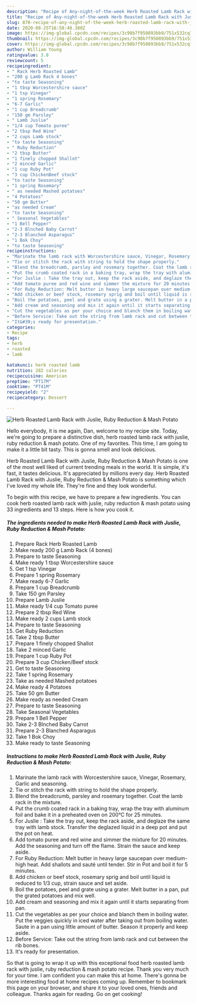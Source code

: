 ```yaml
---
description: "Recipe of Any-night-of-the-week Herb Roasted Lamb Rack with Juslie, Ruby Reduction &amp;amp; Mash Potato"
title: "Recipe of Any-night-of-the-week Herb Roasted Lamb Rack with Juslie, Ruby Reduction &amp;amp; Mash Potato"
slug: 870-recipe-of-any-night-of-the-week-herb-roasted-lamb-rack-with-juslie-ruby-reduction-and-amp-mash-potato
date: 2020-08-25T16:58:48.380Z
image: https://img-global.cpcdn.com/recipes/3c98b7f950893bb9/751x532cq70/herb-roasted-lamb-rack-with-juslie-ruby-reduction-mash-potato-recipe-main-photo.jpg
thumbnail: https://img-global.cpcdn.com/recipes/3c98b7f950893bb9/751x532cq70/herb-roasted-lamb-rack-with-juslie-ruby-reduction-mash-potato-recipe-main-photo.jpg
cover: https://img-global.cpcdn.com/recipes/3c98b7f950893bb9/751x532cq70/herb-roasted-lamb-rack-with-juslie-ruby-reduction-mash-potato-recipe-main-photo.jpg
author: William Young
ratingvalue: 3.8
reviewcount: 5
recipeingredient:
- " Rack Herb Roasted Lamb"
- "200 g Lamb Rack 4 bones"
- "to taste Seasoning"
- "1 tbsp Worcestershire sauce"
- "1 tsp Vinegar"
- "1 spring Rosemary"
- "6-7 Garlic"
- "1 cup Breadcrumb"
- "150 gm Parsley"
- " Lamb Juslie"
- "1/4 cup Tomato puree"
- "2 tbsp Red Wine"
- "2 cups Lamb stock"
- "to taste Seasoning"
- " Ruby Reduction"
- "2 tbsp Butter"
- "1 finely chopped Shallot"
- "2 minced Garlic"
- "1 cup Ruby Pot"
- "3 cup ChickenBeef stock"
- "to taste Seasoning"
- "1 spring Rosemary"
- " as needed Mashed potatoes"
- "4 Potatoes"
- "50 gm Butter"
- "as needed Cream"
- "to taste Seasoning"
- " Seasonal Vegetables"
- "1 Bell Pepper"
- "2-3 Blnched Baby Carrot"
- "2-3 Blanched Asparagus"
- "1 Bok Choy"
- "to taste Seasoning"
recipeinstructions:
- "Marinate the lamb rack with Worcestershire sauce, Vinegar, Rosemary, Garlic and seasoning."
- "Tie or stitch the rack with string to hold the shape properly."
- "Blend the breadcrumb, parsley and rosemary together. Coat the lamb rack in the mixture."
- "Put the crumb coated rack in a baking tray, wrap the tray with aluminum foil and bake it in a preheated oven on 200°C for 25 minutes."
- "For Juslie : Take the tray out, keep the rack aside, and deglaze the same tray with lamb stock. Transfer the deglazed liquid in a deep pot and put the pot on heat."
- "Add tomato puree and red wine and simmer the mixture for 20 minutes. Add the seasoning and turn off the flame. Strain the sauce and keep aside."
- "For Ruby Reduction: Melt butter in heavy large saucepan over medium-high heat. Add shallots and sauté until tender. Stir in Pot and boil it for 5 minutes."
- "Add chicken or beef stock, rosemary sprig and boil until liquid is reduced to 1/3 cup, strain sauce and set aside."
- "Boil the potatoes, peel and grate using a grater. Melt butter in a pan, put the grated potatoes and mix well."
- "Add cream and seasoning and mix it again until it starts separating from pan."
- "Cut the vegetables as per your choice and blanch them in boiling water. Put the veggies quickly in iced water after taking out from boiling water. Saute in a pan using little amount of butter. Season it properly and keep aside."
- "Before Service: Take out the string from lamb rack and cut between the rib bones."
- "It&#39;s ready for presentation."
categories:
- Recipe
tags:
- herb
- roasted
- lamb

katakunci: herb roasted lamb 
nutrition: 282 calories
recipecuisine: American
preptime: "PT17M"
cooktime: "PT41M"
recipeyield: "2"
recipecategory: Dessert

---
```



![Herb Roasted Lamb Rack with Juslie, Ruby Reduction &amp; Mash Potato](https://img-global.cpcdn.com/recipes/3c98b7f950893bb9/751x532cq70/herb-roasted-lamb-rack-with-juslie-ruby-reduction-mash-potato-recipe-main-photo.jpg)

Hello everybody, it is me again, Dan, welcome to my recipe site. Today, we're going to prepare a distinctive dish, herb roasted lamb rack with juslie, ruby reduction &amp; mash potato. One of my favorites. This time, I am going to make it a little bit tasty. This is gonna smell and look delicious.



Herb Roasted Lamb Rack with Juslie, Ruby Reduction &amp; Mash Potato is one of the most well liked of current trending meals in the world. It is simple, it's fast, it tastes delicious. It's appreciated by millions every day. Herb Roasted Lamb Rack with Juslie, Ruby Reduction &amp; Mash Potato is something which I've loved my whole life. They're fine and they look wonderful.


To begin with this recipe, we have to prepare a few ingredients. You can cook herb roasted lamb rack with juslie, ruby reduction &amp; mash potato using 33 ingredients and 13 steps. Here is how you cook it.

<!--inarticleads1-->

##### The ingredients needed to make Herb Roasted Lamb Rack with Juslie, Ruby Reduction &amp; Mash Potato:

1. Prepare  Rack Herb Roasted Lamb
1. Make ready 200 g Lamb Rack (4 bones)
1. Prepare to taste Seasoning
1. Make ready 1 tbsp Worcestershire sauce
1. Get 1 tsp Vinegar
1. Prepare 1 spring Rosemary
1. Make ready 6-7 Garlic
1. Prepare 1 cup Breadcrumb
1. Take 150 gm Parsley
1. Prepare  Lamb Juslie
1. Make ready 1/4 cup Tomato puree
1. Prepare 2 tbsp Red Wine
1. Make ready 2 cups Lamb stock
1. Prepare to taste Seasoning
1. Get  Ruby Reduction
1. Take 2 tbsp Butter
1. Prepare 1 finely chopped Shallot
1. Take 2 minced Garlic
1. Prepare 1 cup Ruby Pot
1. Prepare 3 cup Chicken/Beef stock
1. Get to taste Seasoning
1. Take 1 spring Rosemary
1. Take  as needed Mashed potatoes
1. Make ready 4 Potatoes
1. Take 50 gm Butter
1. Make ready as needed Cream
1. Prepare to taste Seasoning
1. Take  Seasonal Vegetables
1. Prepare 1 Bell Pepper
1. Take 2-3 Blnched Baby Carrot
1. Prepare 2-3 Blanched Asparagus
1. Take 1 Bok Choy
1. Make ready to taste Seasoning




<!--inarticleads2-->

##### Instructions to make Herb Roasted Lamb Rack with Juslie, Ruby Reduction &amp; Mash Potato:

1. Marinate the lamb rack with Worcestershire sauce, Vinegar, Rosemary, Garlic and seasoning.
1. Tie or stitch the rack with string to hold the shape properly.
1. Blend the breadcrumb, parsley and rosemary together. Coat the lamb rack in the mixture.
1. Put the crumb coated rack in a baking tray, wrap the tray with aluminum foil and bake it in a preheated oven on 200°C for 25 minutes.
1. For Juslie : Take the tray out, keep the rack aside, and deglaze the same tray with lamb stock. Transfer the deglazed liquid in a deep pot and put the pot on heat.
1. Add tomato puree and red wine and simmer the mixture for 20 minutes. Add the seasoning and turn off the flame. Strain the sauce and keep aside.
1. For Ruby Reduction: Melt butter in heavy large saucepan over medium-high heat. Add shallots and sauté until tender. Stir in Pot and boil it for 5 minutes.
1. Add chicken or beef stock, rosemary sprig and boil until liquid is reduced to 1/3 cup, strain sauce and set aside.
1. Boil the potatoes, peel and grate using a grater. Melt butter in a pan, put the grated potatoes and mix well.
1. Add cream and seasoning and mix it again until it starts separating from pan.
1. Cut the vegetables as per your choice and blanch them in boiling water. Put the veggies quickly in iced water after taking out from boiling water. Saute in a pan using little amount of butter. Season it properly and keep aside.
1. Before Service: Take out the string from lamb rack and cut between the rib bones.
1. It&#39;s ready for presentation.




So that is going to wrap it up with this exceptional food herb roasted lamb rack with juslie, ruby reduction &amp; mash potato recipe. Thank you very much for your time. I am confident you can make this at home. There's gonna be more interesting food at home recipes coming up. Remember to bookmark this page on your browser, and share it to your loved ones, friends and colleague. Thanks again for reading. Go on get cooking!
